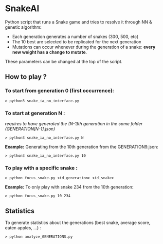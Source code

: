 # SnakeAI
Python script that runs a Snake game and tries to resolve it through NN &amp; genetic algorithm:

- Each generation generates a number of snakes (300, 500, etc)
- The 10 best are selected to be replicated for the next generation
- Mutations can occur whenever during the generation of a snake: **every new weight has a change to mutate**.

These parameters can be changed at the top of the script.

## How to play ?

### To start from generation 0 (first occurrence):

`> python3 snake_ia_no_interface.py`

### To start at generation N :
*requires to have generated the (N-1)th generation in the same folder (GENERATION[N-1].json)*

```
> python3 snake_ia_no_interface.py N
```

**Example:** Generating from the 10th generation from the GENERATION9.json:

```
> python3 snake_ia_no_interface.py 10
```
    
### To play with a specific snake :

```
> python focus_snake.py <id_generation> <id_snake>
```

**Example:** To only play with snake 234 from the 10th generation:

```
> python focus_snake.py 10 234
```

## Statistics
To generate statistics about the generations (best snake, average score, eaten apples, ...) :

`> python analyze_GENERATIONS.py`
